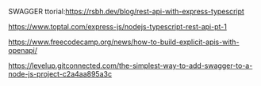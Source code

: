 SWAGGER ttorial:https://rsbh.dev/blog/rest-api-with-express-typescript

https://www.toptal.com/express-js/nodejs-typescript-rest-api-pt-1

https://www.freecodecamp.org/news/how-to-build-explicit-apis-with-openapi/

https://levelup.gitconnected.com/the-simplest-way-to-add-swagger-to-a-node-js-project-c2a4aa895a3c
